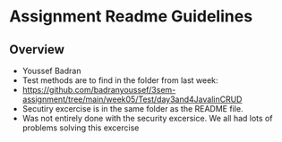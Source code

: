 # Assignment Readme Guidelines

## Overview

- Youssef Badran
- Test methods are to find in the folder from last week:
- https://github.com/badranyoussef/3sem-assignment/tree/main/week05/Test/day3and4JavalinCRUD
- Secutiry excercise is in the same folder as the README file.
- Was not entirely done with the security excersice. We all had lots of problems solving this excercise
